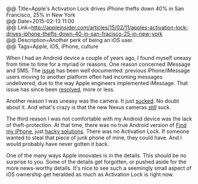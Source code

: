 @@ Title=Apple's Activation Lock drives iPhone thefts down 40% in San Francisco, 25% in New York  
@@ Date=2015-02-13 11:00  
@@ Link=http://appleinsider.com/articles/15/02/11/apples-activation-lock-drives-iphone-thefts-down-40-in-san-fracisco-25-in-new-york  
@@ Description=Another perk of being an iOS user.  
@@ Tags=Apple, iOS, iPhone, culture  

When I had an Android device a couple of years ago, I found myself uneasy from time to time for a myriad or reasons. One reason concerned iMessage and SMS. The [issue][imore] has been well documented: previous iPhone/iMessage users moving to another platform often had incoming messages undelivered, due to the way Apple engineers implemented iMessage. That issue has since been [resolved][technobuffalo], more or less.

Another reason I was uneasy was the camera. It just [sucked][gottabemobile]. No doubt about it. And what's crazy is that the new Nexus cameras *[still][gizmodo]* suck. 

The third reason I was not comfortable with my Android device was the lack of theft-protection. At that time, there was no true Android version of [Find my iPhone][apple], just [hacky solutions][pcmag]. There was no Activation Lock. If someone wanted to steal that piece of junk phone of mine, they could have. And I would probably have never gotten it back.

One of the many ways Apple innovates is in the details. This should be no surprise to you. Some of the details get forgotten, or pushed aside for the more news-worthy details. It's nice to see such a seemingly small aspect of iOS ownership get heralded as much as Activation Lock is right now.

[apple]: https://itunes.apple.com/us/app/find-my-iphone/id376101648?at=1l3vx9s
[gizmodo]: http://gizmodo.com/nexus-5-camera-with-android-4-4-1-test-shots-a-speed-f-1481073002
[gottabemobile]: http://www.gottabemobile.com/2012/12/04/nexus-4-vs-iphone-5-camera-shootout/
[imore]: http://www.imore.com/imessage-bug-time-easy-fix
[pcmag]: http://www.pcmag.com/article2/0,2817,2422674,00.asp
[technobuffalo]: http://www.technobuffalo.com/2014/05/22/imessage-to-android-problem-fix-software-apple/
